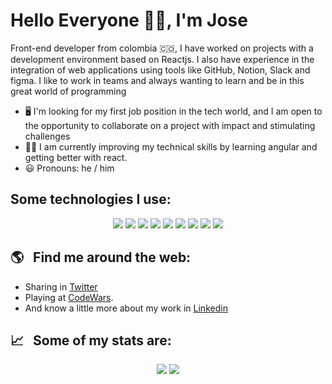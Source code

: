# Hello Everyone 👋🏻, I'm Jose

Front-end developer from colombia 🇨🇴, I have worked on projects with a development environment based on Reactjs. I also have experience in the integration of web applications using tools like GitHub, Notion, Slack and figma. I like to work in teams and always wanting to learn and be in this great world of programming

- 🖥️ I'm looking for my first job position in the tech world, and I am open to the opportunity to collaborate on a project with impact and stimulating challenges
- 👨‍💻 I am currently improving my technical skills by learning angular and getting better with react.
- 😃 Pronouns: he / him

## Some technologies I use:


<p align="center">
  <img src="https://img.shields.io/badge/HTML5-E34F26?style=for-the-badge&logo=html5&logoColor=white" />
  <img src="https://img.shields.io/badge/CSS3-1572B6?style=for-the-badge&logo=css3&logoColor=white" />
  <img src="https://img.shields.io/badge/JavaScript-323330?style=for-the-badge&logo=javascript&logoColor=F7DF1E" />
  <img src="https://img.shields.io/badge/Bootstrap-563D7C?style=for-the-badge&logo=bootstrap&logoColor=white" />
  <img src="https://img.shields.io/badge/Sass-CC6699?style=for-the-badge&logo=sass&logoColor=white" />
  <img src="https://img.shields.io/badge/TypeScript-007ACC?style=for-the-badge&logo=typescript&logoColor=white" />
  <img src="https://img.shields.io/badge/React-20232A?style=for-the-badge&logo=react&logoColor=61DAFB" />
  <img src="https://img.shields.io/badge/npm-CB3837?style=for-the-badge&logo=npm&logoColor=white" />
  <img src="https://img.shields.io/badge/Angular-DD0031?style=for-the-badge&logo=angular&logoColor=white" />
</p>


## 🌎 &nbsp;&nbsp;Find me around the web:

- Sharing in <a href="https://twitter.com/JoseMan68232374">Twitter</a>
- Playing at <a href="https://www.codewars.com/users/jmblack15">CodeWars</a>.
- And know a little more about my work in <a href="https://www.linkedin.com/in/jose-manuel-osorio/">Linkedin</a>


## 📈 &nbsp;&nbsp;Some of my stats are:

<p align="center">
  <img align="" src="https://github-readme-stats.vercel.app/api?username=jmblack15&theme=dark&show_icons=true&hide=contribs" />
  <img align="" src="https://github-readme-stats.vercel.app/api/top-langs/?username=jmblack15&layout=compact&theme=dark&show_icons=true&hide=contribs" />
</p>
